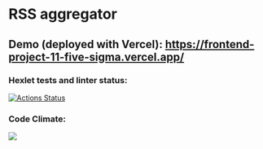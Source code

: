 # RSS aggregator

## Demo (deployed with Vercel): https://frontend-project-11-five-sigma.vercel.app/

### Hexlet tests and linter status:
[![Actions Status](https://github.com/VanHadsoN/frontend-project-11/workflows/hexlet-check/badge.svg)](https://github.com/VanHadsoN/frontend-project-11/actions)

### Code Climate:
<a href="https://codeclimate.com/github/VanHadsoN/frontend-project-11/maintainability"><img src="https://api.codeclimate.com/v1/badges/b2ba7ca973b9e905b9d7/maintainability" /></a>
